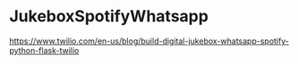 # JukeboxSpotifyWhatsapp
https://www.twilio.com/en-us/blog/build-digital-jukebox-whatsapp-spotify-python-flask-twilio
